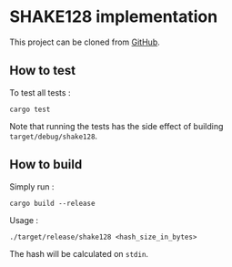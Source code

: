 # SHAKE128 implementation

This project can be cloned from [GitHub](git@github.com:leo-leesco/Crypto-TD1.git).

## How to test

To test all tests :
```shell
cargo test
```

Note that running the tests has the side effect of building `target/debug/shake128`.

## How to build

Simply run :
```shell
cargo build --release
```

Usage :
```shell
./target/release/shake128 <hash_size_in_bytes>
```

The hash will be calculated on `stdin`.
